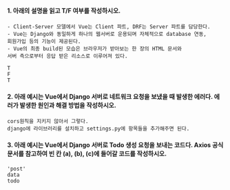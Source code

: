 #### 1. 아래의 설명을 읽고 T/F 여부를 작성하시오.

```
- Client-Server 모델에서 Vue는 Client 파트, DRF는 Server 파트를 담당한다.
- Vue는 Django와 동일하게 하나의 웹서버로 운용되며 자체적으로 database 연동,
회원가입 등의 기능이 제공된다.
- Vue의 최종 build된 모습은 브라우저가 받아보는 한 장의 HTML 문서와
서버 측으로부터 응답 받은 리소스로 이루어져 있다.
```

```
T
F
T
```



#### 2. 아래 예시는 Vue에서 Django 서버로 네트워크 요청을 보냈을 때 발생한 에러다. 에러가 발생한 원인과 해결 방법을 작성하시오.

```
cors원칙을 지키지 않아서 그렇다.
django에 라이브러리를 설치하고 settings.py에 항목들을 추가해주면 된다.
```



#### 3. 아래 예시는 Vue에서 Django 서버로 Todo 생성 요청을 보내는 코드다. Axios 공식 문서를 참고하여 빈 칸 (a), (b), (c)에 들어갈 코드를 작성하시오.

```
'post'
data
todo
```

